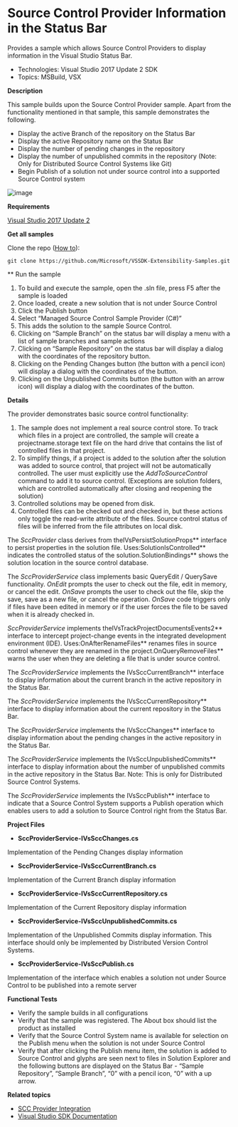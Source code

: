 
# Source Control Provider Information in the Status Bar
Provides a sample which allows Source Control Providers to display information in the Visual Studio Status Bar.


* Technologies: Visual Studio 2017 Update 2 SDK
* Topics: MSBuild, VSX

**Description**

This sample builds upon the Source Control Provider sample. Apart from the functionality mentioned in that sample, this sample demonstrates the following.

  * Display the active Branch of the repository on the Status Bar 
  * Display the active Repository name on the Status Bar 
  * Display the number of pending changes in the repository
  * Display the number of unpublished commits in the repository (Note: Only for Distributed Source Control Systems like Git) 
  * Begin Publish of a solution not under source control into a supported Source Control system 

![image](C%23/Resources/Example.SourceControlStatus)

**Requirements**

[ Visual Studio 2017 Update 2](https://www.visualstudio.com/products/visual-studio-community-vs?wt.mc_id=o~display~github~vssdk)

**Get all samples**

Clone the repo ([How to](https://git-scm.com/book/en/v2/Git-Basics-Getting-a-Git-Repository#Cloning-an-Existing-Repository)):

`git clone https://github.com/Microsoft/VSSDK-Extensibility-Samples.git`

** Run the sample

1. To build and execute the sample, open the .sln file, press F5 after the sample is loaded
2. Once loaded, create a new solution that is not under Source Control
3. Click the Publish button
4. Select “Managed Source Control Sample Provider (C#)”
5. This adds the solution to the sample Source Control.
6. Clicking on “Sample Branch” on the status bar will display a menu with a list of sample branches and sample actions
7. Clicking on “Sample Repository” on the status bar will display a dialog with the coordinates of the repository button.
8. Clicking on the Pending Changes button (the button with a pencil icon) will display a dialog with the coordinates of the button.
9. Clicking on the Unpublished Commits button (the button with an arrow icon) will display a dialog with the coordinates of the button.


**Details**

The provider demonstrates basic source control functionality:

  1. The sample does not implement a real source control store. To track which files in a project are controlled, the sample will create a projectname.storage text file on the hard drive that contains the list of controlled files in that project. 
  2. To simplify things, if a project is added to the solution after the solution was added to source control, that project will not be automatically controlled. The user must explicitly use the _AddToSourceControl_ command to add it to source control. (Exceptions are solution folders, which are controlled automatically after closing and reopening the solution) 
  3. Controlled solutions may be opened from disk.
  4. Controlled files can be checked out and checked in, but these actions only toggle the read-write attribute of the files. Source control status of files will be inferred from the file attributes on local disk. 



The _SccProvider_ class derives from theIVsPersistSolutionProps** interface 
to persist properties in the solution file. Uses:SolutionIsControlled**
indicates the controlled status of the solution.SolutionBindings** shows
the solution location in the source control database.

The _SccProviderService_ class implements basic QueryEdit / QuerySave
functionality. _OnEdit_ prompts the user to check out the file, edit in
memory, or cancel the edit. _OnSave_ prompts the user to check out the file,
skip the save, save as a new file, or cancel the operation. _OnSave_ code
triggers only if files have been edited in memory or if the user forces the
file to be saved when it is already checked in.

_SccProviderService_ implements theIVsTrackProjectDocumentsEvents2**
interface to intercept project-change events in the integrated development
environment (IDE). Uses:OnAfterRenameFiles** renames files in source
control whenever they are renamed in the project.OnQueryRemoveFiles** warns
the user when they are deleting a file that is under source control.

The _SccProviderService_ implements the IVsSccCurrentBranch** interface
to display information about the current branch in the active repository
in the Status Bar.

The _SccProviderService_ implements the IVsSccCurrentRepository** interface
to display information about the current repository
in the Status Bar.

The _SccProviderService_ implements the IVsSccChanges** interface
to display information about the pending changes in the active repository
in the Status Bar.

The _SccProviderService_ implements the IVsSccUnpublishedCommits** interface
to display information about the number of unpublished commits in the active repository
in the Status Bar. Note: This is only for Distributed Source Control Systems.

The _SccProviderService_ implements the IVsSccPublish** interface
to indicate that a Source Control System supports a Publish operation which enables 
users to add a solution to Source Control right from the Status Bar.

**Project Files**

* **SccProviderService-IVsSccChanges.cs**

Implementation of the Pending Changes display information

* **SccProviderService-IVsSccCurrentBranch.cs**

Implementation of the Current Branch display information

* **SccProviderService-IVsSccCurrentRepository.cs**

Implementation of the Current Repository display information

* **SccProviderService-IVsSccUnpublishedCommits.cs**

Implementation of the Unpublished Commits display information. This interface should only be implemented by Distributed Version Control Systems.

* **SccProviderService-IVsSccPublish.cs**

Implementation of the interface which enables a solution not under Source Control to be published into a remote server


**Functional Tests**

* Verify the sample builds in all configurations
* Verify that the sample was registered. The About box should list the product as installed
* Verify that the Source Control System name is available for selection on the Publish menu when the solution is not under Source Control
* Verify that after clicking the Publish menu item, the solution is added to Source Control and glyphs are seen next to files in Solution Explorer and the following buttons are displayed on the Status Bar - “Sample Repository”, “Sample Branch”, “0” with a pencil icon, “0” with a up arrow.

**Related topics**

  * [ SCC Provider Integration ](https://docs.microsoft.com/en-us/visualstudio/extensibility/internals/creating-a-source-control-vspackage)
* [ Visual Studio SDK Documentation ](https://docs.microsoft.com/en-us/visualstudio/extensibility/visual-studio-sdk)



